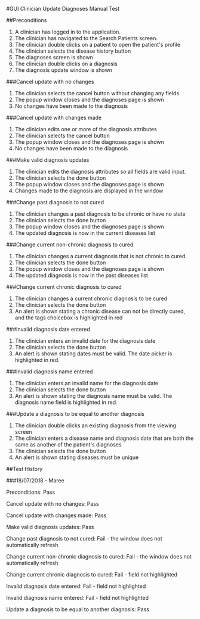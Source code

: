 #GUI Clinician Update Diagnoses Manual Test

##Preconditions

1. A clinician has logged in to the application.
2. The clinician has navigated to the Search Patients screen.
3. The clinician double clicks on a patient to open the patient's profile
4. The clinician selects the disease history button
5. The diagnoses screen is shown
6. The clinician double clicks on a diagnosis
7. The diagnosis update window is shown

###Cancel update with no changes

1. The clinician selects the cancel button without changing any fields
2. The popup window closes and the diagnoses page is shown
3. No changes have been made to the diagnosis

###Cancel update with changes made

1. The clinician edits one or more of the diagnosis attributes
2. The clinician selects the cancel button
3. The popup window closes and the diagnoses page is shown
4. No changes have been made to the diagnosis

###Make valid diagnosis updates

1. The clinician edits the diagnosis attributes so all fields are valid input.
2. The clinician selects the done button
3. The popup window closes and the diagnoses page is shown
4. Changes made to the diagnosis are displayed in the window

###Change past diagnosis to not cured

1. The clinician changes a past diagnosis to be chronic or have no state
2. The clinician selects the done button
3. The popup window closes and the diagnoses page is shown
4. The updated diagnosis is now in the current diseases list


###Change current non-chronic diagnosis to cured

1. The clinician changes a current diagnosis that is not chronic to cured
2. The clinician selects the done button
3. The popup window closes and the diagnoses page is shown
4. The updated diagnosis is now in the past diseases list

###Change current chronic diagnosis to cured

1. The clinician changes a current chronic diagnosis to be cured
2. The clinician selects the done button
3. An alert is shown stating a chronic disease can not be directly cured, and the tags choicebox is highlighted in red

###Invalid diagnosis date entered

1. The clinician enters an invalid date for the diagnosis date
2. The clinician selects the done button
3. An alert is shown stating dates must be valid. The date picker is highlighted in red.

###Invalid diagnosis name entered

1. The clinician enters an invalid name for the diagnosis date
2. The clinician selects the done button
3. An alert is shown stating the diagnosis name must be valid. The diagnosis name field is highlighted in red.

###Update a diagnosis to be equal to another diagnosis

1. The clinician double clicks an existing diagnosis from the viewing screen
2. The clinician enters a disease name and diagnosis date that are both the same as another of the patient's diagnoses
3. The clinician selects the done button
4. An alert is shown stating diseases must be unique

##Test History

###18/07/2018 - Maree

Preconditions: Pass

Cancel update with no changes: Pass

Cancel update with changes made: Pass

Make valid diagnosis updates: Pass

Change past diagnosis to not cured: Fail - the window does not automatically refresh

Change current non-chronic diagnosis to cured: Fail - the window does not automatically refresh

Change current chronic diagnosis to cured: Fail - field not highlighted

Invalid diagnosis date entered: Fail - field not highlighted

Invalid diagnosis name entered: Fail - field not highlighted

Update a diagnosis to be equal to another diagnosis: Pass


